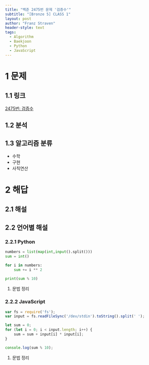 ```yaml
---
title: "백준 2475번 문제 '검증수'"
subtitle: "[Bronze 5] CLASS 1"
layout: post
author: "Franz Straven"
header-style: text
tags:
  - Algorithm
  - Baekjoon
  - Python
  - JavaScript
---
```


# 1 문제

## 1.1 링크

[2475번: 검증수](https://www.acmicpc.net/problem/2475)

## 1.2 분석

## 1.3 알고리즘 분류

- 수학
- 구현
- 사칙연산

# 2 해답

## 2.1 해설

## 2.2 언어별 해설

### 2.2.1 Python

```python
numbers = list(map(int,input().split()))
sum = int()

for i in numbers:
    sum += i ** 2
    
print(sum % 10)
```

1. 문법 정리

### 2.2.2 JavaScript

```jsx
var fs = require('fs');
var input = fs.readFileSync('/dev/stdin').toString().split(' ');

let sum = 0;
for (let i = 0; i < input.length; i++) {
    sum = sum + input[i] * input[i];
}

console.log(sum % 10);
```

1. 문법 정리